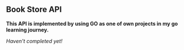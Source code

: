 ## Book Store API

**This API is implemented by using GO as one of own projects in my go learning journey.**

_Haven't completed yet!_
